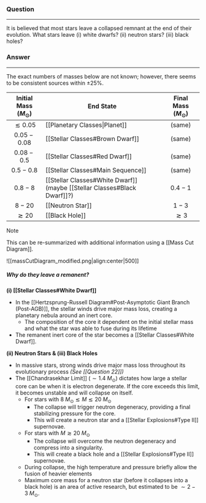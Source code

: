 ### Question
---
It is believed that most stars leave a collapsed remnant at the end of their evolution. What stars leave (i) white dwarfs? (ii) neutron stars? (iii) black holes?

### Answer
---
The exact numbers of masses below are not known; however, there seems to be consistent sources within $\pm 25 \%$.

| Initial Mass ($M_{\odot}$) | End State                                                                | Final Mass ($M_{\odot}$) |
| :------------------------: | ------------------------------------------------------------------------ | :----------------------: |
|      $\lesssim 0.05$       | [[Planetary Classes\|Planet]]                                            |          (same)          |
|       $0.05 - 0.08$        | [[Stellar Classes#Brown Dwarf]]                                          |          (same)          |
|        $0.08 - 0.5$        | [[Stellar Classes#Red Dwarf]]                                            |          (same)          |
|        $0.5 - 0.8$         | [[Stellar Classes#Main Sequence]]                                        |          (same)          |
|         $0.8 - 8$          | [[Stellar Classes#White Dwarf]] (maybe [[Stellar Classes#Black Dwarf]]?) |        $0.4 - 1$         |
|          $8 - 20$          | [[Neutron Star]]                                                         |         $1 - 3$          |
|        $\gtrsim 20$        | [[Black Hole]]                                                           |       $\gtrsim 3$        |

> [!note]
> This can be re-summarized with additional information using a [[Mass Cut Diagram]].
> 
> ![[massCutDiagram_modified.png|align:center|500]]


##### Why do they leave a remanent?

**(i) [[Stellar Classes#White Dwarf]]**

- In the [[Hertzsprung-Russell Diagram#Post-Asymptotic Giant Branch (Post-AGB)]], the stellar winds drive major mass loss, creating a planetary nebula around an inert core.
	- The composition of the core it dependent on the initial stellar mass and what the star was able to fuse during its lifetime
- The remanent inert core of the star becomes a [[Stellar Classes#White Dwarf]].

**(ii) Neutron Stars & (iii) Black Holes**

- In massive stars, strong winds drive major mass loss throughout its evolutionary process *(See [[Question 22]])*
- The [[Chandrasekhar Limit]] ($\sim 1.4 \; M_{\odot}$) dictates how large a stellar core can be when it is electron degenerate. If the core exceeds this limit, it becomes unstable and will collapse on itself.
	- For stars with $8 \; M_{\odot} \lesssim M \lesssim 20 \; M_{\odot}$
		- The collapse will trigger neutron degeneracy, providing a final stabilizing pressure for the core.
		- This will create a neutron star and a [[Stellar Explosions#Type II]] supernovae.
	- For stars with $M \gtrsim 20 \; M_{\odot}$
		- The collapse will overcome the neutron degeneracy and compress into a singularity.
		- This will create a black hole and a [[Stellar Explosions#Type II]] supernovae.
	- During collapse, the high temperature and pressure briefly allow the fusion of heavier elements
	- Maximum core mass for a neutron star (before it collapses into a black hole) is an area of active research, but estimated to be $\sim 2 -3 \; M_{\odot}$. 